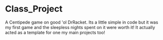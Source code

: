 # Class_Project

A Centipede game on good 'ol DrRacket. Its a little simple in code but it was my first game and the sleepless nights spent on it were worth it! It actually acted as a template for one my main projects too! 
